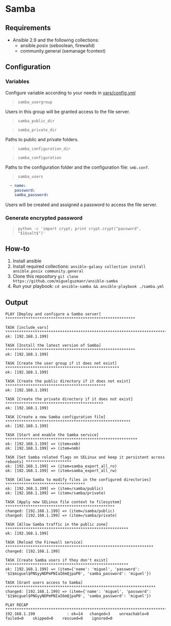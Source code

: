 # Samba

## Requirements

- Ansible 2.9 and the following collections:
  - ansible.posix (seboolean, firewalld)
  - community.general (semanage fcontext)

## Configuration

### Variables

Configure variable according to your needs in [vars/config.yml](vars/config.yml)

> `samba_usergroup`

Users in this group will be granted access to the file server.

> `samba_public_dir`

> `samba_private_dir`

Paths to public and private folders.

> `samba_configuration_dir`

> `samba_configuration`

Paths to the configuration folder and the configuration file: `smb.conf`.

> `samba_users`

```yaml
  - name:
    password:
    samba_password:
```

Users will be created and assigned a password to access the file server.

### Generate encrypted password

> `python -c 'import crypt; print crypt.crypt("password", "$1$salt$")'`

## How-to

1. Install ansible
2. Install required collections: `ansible-galaxy collection install ansible.posix community.general`
3. Clone this repository `git clone https://github.com/miguelguzmanr/ansible-samba`
4. Run your playbook: `cd ansible-samba && ansible-playbook ./samba.yml`

## Output

```
PLAY [Deploy and configure a Samba server] *********************************************************

TASK [include_vars] ********************************************************************************
ok: [192.168.1.199]

TASK [Install the latest version of Samba] *********************************************************
ok: [192.168.1.199]

TASK [Create the user group if it does not exist] **************************************************
ok: [192.168.1.199]

TASK [Create the public directory if it does not exist] ********************************************
ok: [192.168.1.199]

TASK [Create the private directory if it does not exist] *******************************************
ok: [192.168.1.199]

TASK [Create a new Samba configuration file] *******************************************************
ok: [192.168.1.199]

TASK [Start and enable the Samba service] **********************************************************
ok: [192.168.1.199] => (item=smb)
ok: [192.168.1.199] => (item=nmb)

TASK [Set Samba related flags on SELinux and keep it persistent across reboots] ********************
ok: [192.168.1.199] => (item=samba_export_all_ro)
ok: [192.168.1.199] => (item=samba_export_all_rw)

TASK [Allow Samba to modify files in the configured directories] ***********************************
ok: [192.168.1.199] => (item=/samba/public)
ok: [192.168.1.199] => (item=/samba/private)

TASK [Apply new SELinux file context to filesystem] ************************************************
changed: [192.168.1.199] => (item=/samba/public)
changed: [192.168.1.199] => (item=/samba/private)

TASK [Allow Samba traffic in the public zone] ******************************************************
ok: [192.168.1.199]

TASK [Reload the Firewall service] *****************************************************************
changed: [192.168.1.199]

TASK [Create Samba users if they don't exist] ******************************************************
ok: [192.168.1.199] => (item={'name': 'miguel', 'password': '$1$miguel$PNGyyNDPmPNIaI6mQjpaP0', 'samba_password': 'miguel'})

TASK [Grant users access to Samba] ******************************************************************
changed: [192.168.1.199] => (item={'name': 'miguel', 'password': '$1$miguel$PNGyyNDPmPNIaI6mQjpaP0', 'samba_password': 'miguel'})

PLAY RECAP *****************************************************************************************
192.168.1.199              : ok=14   changed=3    unreachable=0    failed=0    skipped=0    rescued=0    ignored=0

```